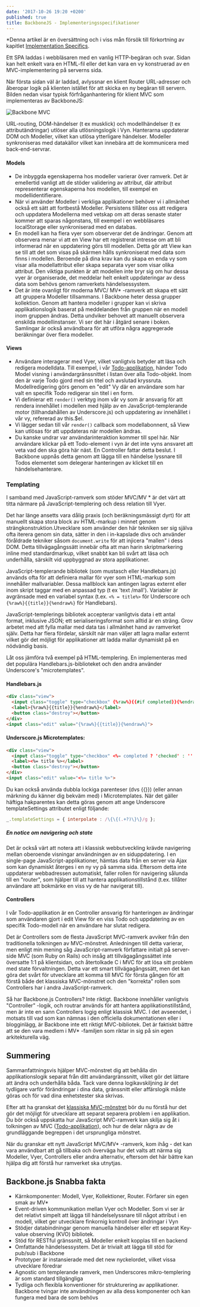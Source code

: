 ```yaml
---
date: '2017-10-26 19:20 +0200'
published: true
title: BackboneJS - Implementeringsspecifikationer
---
```

*Denna artikel är en översättning och i viss mån försök till förkortning av kapitlet [Implementation Specifics](https://addyosmani.com/backbone-fundamentals/#backbone-basics).

Ett SPA laddas i webbläsaren med en vanlig HTTP-begäran och svar. Sidan kan helt enkelt vara en HTML-fil eller det kan vara en vy konstruerad av en MVC-implementering på serverns sida.

När första sidan väl är laddad, avlyssnar en klient Router URL-adresser och åberopar logik på klienten istället för att skicka en ny begäran till servern. Bilden nedan visar typisk förfråganhantering för klient MVC som implementeras av BackboneJS:

![Backbone MVC](https://addyosmani.com/backbone-fundamentals/img/backbone_mvc.png)

URL-routing, DOM-händelser (t ex musklick) och modellhändelser (t ex attributändringar) utlöser alla utlösningslogik i Vyn. Hanterarna uppdaterar DOM och Modeller, vilket kan utlösa ytterligare händelser. Modeller synkroniseras med datakällor vilket kan innebära att 
de kommunicera med back-end-servrar.

#### Models

* De inbyggda egenskaperna hos modeller varierar över ramverk. Det är emellertid vanligt att de stöder validering av attribut, där attribut representerar egenskaperna hos modellen, till exempel en modellidentifierare.
* När vi använder Modeller i verkliga applikationer behöver vi i allmänhet också ett sätt att fortbestå Modeller. Persistens tillåter oss att redigera och uppdatera Modellerna med vetskap om att deras senaste stater kommer att sparas någonstans, till exempel i en webbläsares localStorage eller synkroniserad med en databas.
* En modell kan ha flera vyer som observerar det de ändringar. Genom att observera menar vi att en View har ett registrerat intresse om att bli informerad när en uppdatering görs till modellen. Detta gör att View kan se till att det som visas på skärmen hålls synkroniserat med data som finns i modellen. Beroende på dina krav kan du skapa en enda vy som visar alla modellattribut eller skapa separata vyer som visar olika attribut. Den viktiga punkten är att modellen inte bryr sig om hur dessa vyer är organiserade, det meddelar helt enkelt uppdateringar av dess data som behövs genom ramverkets händelsessystem.
* Det är inte ovanligt för moderna MVC/ MV* -ramverk att skapa ett sätt att gruppera Modeller tillsammans. I Backbone heter dessa grupper kollektion. Genom att hantera modeller i grupper kan vi skriva applikationslogik baserat på meddelanden från gruppen när en modell inom gruppen ändras. Detta undviker behovet att manuellt observera enskilda modellinstanser. Vi ser det här i åtgärd senare i boken. Samlingar är också användbara för att utföra några aggregerade beräkningar över flera modeller.

#### Views

* Användare interagerar med Vyer, vilket vanligtvis betyder att läsa och redigera modelldata. Till exempel, i vår [Todo-applikation](/2017/backbonejs-client-side-mvc-style/), händer Todo Model visning i användargränssnittet i listan över alla Todo-objekt. Inom den är varje Todo gjord med sin titel och avslutad kryssruta. Modellredigering görs genom en "edit" Vy där en användare som har valt en specifik Todo redigerar sin titel i en form.
* Vi definierar ett `render()` verktyg inom vår vy som är ansvarig för att rendera innehållet i modellen med hjälp av en JavaScript-templerande motor (tillhandahållen av Underscore.js) och uppdatering av innehållet i vår vy, refererad av this.$el.
* Vi lägger sedan till vår `render()` callback som modellabonnent, så View kan utlösas för att uppdateras när modellen ändras.
* Du kanske undrar var användarinteraktion kommer till spel här. När användare klickar på ett Todo-element i vyn är det inte vyns ansvaret att veta vad den ska göra här näst. En Controller fattar detta beslut. I Backbone uppnås detta genom att lägga till en händelse lyssnare till Todos elementet som delegerar hanteringen av klicket till en händelsehanterare.

### Templating

I samband med JavaScript-ramverk som stöder MVC/MV * är det värt att titta närmare på JavaScript-templering och dess relation till Vyer.

Det har länge ansetts vara dålig praxis (och beräkningsmässigt dyrt) för att manuellt skapa stora block av HTML-markup i minnet genom strängkonstruktion.Utvecklare som använder den här tekniken ser sig själva ofta iterera genom sin data, sätter in den i in-kapslade divs och använder föråldrade tekniker såsom `document.write` för att injicera "mallen" i dess DOM. Detta tillvägagångssätt innebär ofta att man harin skriptmarkering inline med standardmarkup, vilket snabbt kan bli svårt att läsa och underhålla, särskilt vid uppbyggnad av stora applikationer.

JavaScript-templerande bibliotek (som mustasch eller Handlebars.js) används ofta för att definiera mallar för vyer som HTML-markup som innehåller mallvariabler. Dessa mallblock kan antingen lagras externt eller inom skript taggar med en anpassad typ (t ex 'text /mall'). Variabler är avgränsade med en variabel syntax (t.ex. `<% = title%>` för Underscore och `{%raw%}{{title}}{%endraw%}` för Handlebars).

JavaScript-templerings bibliotek accepterar vanligtvis data i ett antal format, inklusive JSON; ett serialiseringsformat som alltid är en sträng. Grov arbetet med att fylla mallar med data tas i allmänhet hand av ramverket själv. Detta har flera fördelar, särskilt när man väljer att lagra mallar externt vilket gör det möjligt för applikationer att ladda mallar dynamiskt på en nödvändig basis.

Låt oss jämföra två exempel på HTML-templering. En implementeras med det populära Handlebars.js-biblioteket och den andra använder Underscore's "microtemplates".

#### Handlebars.js

```html
<div class="view">
  <input class="toggle" type="checkbox" {%raw%}{{#if completed}}{%endraw%} checked {%raw%}{{/if}}{%endraw%}>
  <label>{%raw%}{{title}}{%endraw%}</label>
  <button class="destroy"></button>
</div>
<input class="edit" value="{%raw%}{{title}}{%endraw%}">
```

#### Underscore.js Microtemplates:

```html
<div class="view">
  <input class="toggle" type="checkbox" <%= completed ? 'checked' : '' %>>
  <label><%= title %></label>
  <button class="destroy"></button>
</div>
<input class="edit" value="<%= title %>">
```

Du kan också använda dubbla lockiga parenteser (dvs {{}}) (eller annan märkning du känner dig bekväm med) i Microtemplates. När det gäller häftiga hakparentes kan detta göras genom att ange Underscore templateSettings attributet enligt följande:

```js
_.templateSettings = { interpolate : /\{\{(.+?)\}\}/g };
```

##### En notice om navigering och state

Det är också värt att notera att i klassisk webbutveckling krävde navigering mellan oberoende visningar användningen av en siduppdatering. I en single-page JavaScript-applikationer, hämtas data från en server via Ajax som kan dynamiskt återges i en ny vy på samma sida. Eftersom detta inte uppdaterar webbadressen automatiskt, faller rollen för navigering sålunda till en "router", som hjälper till att hantera applikationstillstånd (t.ex. tillåter användare att bokmärke en viss vy de har navigerat till).


#### Controllers

I vår Todo-applikation är en Controller ansvarig för hanteringen av ändringar som användaren gjort i edit View för en viss Todo och uppdatering av en specifik Todo-modell när en användare har slutat redigera.

Det är Controllers som de flesta JavaScript MVC-ramverk avviker från den traditionella tolkningen av MVC-mönstret. Anledningen till detta varierar, men enligt min mening såg JavaScript-ramverk författare initialt på server-side MVC (som Ruby on Rails) och insåg att tillvägagångssättet inte översatte 1:1 på klientsidan, och återtolkade C i MVC för att lösa sitt problem med state förvaltningen. Detta var ett smart tillvägagångssätt, men det kan göra det svårt för utvecklare att komma till MVC för första gången för att förstå både det klassiska MVC-mönstret och den "korrekta" rollen som Controllers har i andra JavaScript-ramverk.

Så har Backbone.js Controllers? Inte riktigt. Backbone innehåller vanligtvis "Controller" -logik, och routrar används för att hantera applikationstillstånd, men är inte en sann Controllers logig enligt klassisk MVC. I det avseendet, i motsats till vad som kan nämnas i den officiella dokumentationen eller i blogginlägg, är Backbone inte ett riktigt MVC-bibliotek. Det är faktiskt bättre att se den vara medlem i MV* -familjen som riktar in sig på sin egen arkitekturella väg. 

## Summering

Sammanfattningsvis hjälper MVC-mönstret dig att behålla din applikationslogik separat från ditt användargränssnitt, vilket gör det lättare att ändra och underhålla båda. Tack vare denna logikavskiljning är det tydligare varför förändringar i dina data, gränssnitt eller affärslogik måste göras och för vad dina enhetstester ska skrivas.

Efter att ha granskat det [klassiska MVC-mönstret](/2017/mvc-model-view-controller/) bör du nu förstå hur det gör det möjligt för utvecklare att separat separera problem i en applikation. Du bör också uppskatta hur JavaScript MVC-ramverk kan skilja sig åt i tolkningen av MVC ([Todo-applikation](/2017/backbonejs-client-side-mvc-style/)), och hur de delar några av de grundläggande begreppen i det ursprungliga mönstret.

När du granskar ett nytt JavaScript MVC/MV* -ramverk, kom ihåg - det kan vara användbart att gå tillbaka och överväga hur det valts att närma sig Modeller, Vyer, Controllers eller andra alternativ, eftersom det här bättre kan hjälpa dig att förstå hur ramverket ska utnytjas.

## Backbone.js Snabba fakta

* Kärnkomponenter: Modell, Vyer, Kollektioner, Router. Förfarer sin egen smak av MV*
* Event-driven kommunikation mellan Vyer och Modeller. Som vi ser är det relativt simpelt att lägga till händelselyssnare till något attribut i en modell, vilket ger utvecklare finkornig kontroll över ändringar i Vyn
* Stödjer databindningar genom manuella händelser eller ett separat Key-value observing (KVO) bibliotek.
* Stöd för RESTful gränssnitt, så Modeller enkelt kopplas till en backend
* Omfattande händelsessystem. Det är trivialt att lägga till stöd för pub/sub i Backbone
* Prototyper är instansierade med det new nyckelordet, vilket vissa utvecklare föredrar
* Agnostic om templerande ramverk, men Underscores mikro-templering är som standard tillgängliga
* Tydliga och flexibla konventioner för strukturering av applikationer. Backbone tvingar inte användningen av alla dess komponenter och kan fungera med bara de som behövs


